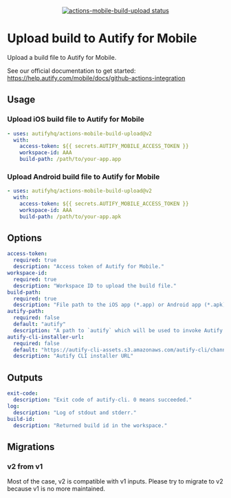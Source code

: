 <p align="center">
  <a href="https://github.com/autifyhq/actions-mobile-build-upload"><img alt="actions-mobile-build-upload status" src="https://github.com/autifyhq/actions-mobile-build-upload/workflows/test/badge.svg"></a>
</p>

# Upload build to Autify for Mobile

Upload a build file to Autify for Mobile.

See our official documentation to get started: https://help.autify.com/mobile/docs/github-actions-integration

## Usage

### Upload iOS build file to Autify for Mobile

```yaml
- uses: autifyhq/actions-mobile-build-upload@v2
  with:
    access-token: ${{ secrets.AUTIFY_MOBILE_ACCESS_TOKEN }}
    workspace-id: AAA
    build-path: /path/to/your-app.app
```

### Upload Android build file to Autify for Mobile

```yaml
- uses: autifyhq/actions-mobile-build-upload@v2
  with:
    access-token: ${{ secrets.AUTIFY_MOBILE_ACCESS_TOKEN }}
    workspace-id: AAA
    build-path: /path/to/your-app.apk
```

## Options

```yaml
access-token:
  required: true
  description: "Access token of Autify for Mobile."
workspace-id:
  required: true
  description: "Workspace ID to upload the build file."
build-path:
  required: true
  description: "File path to the iOS app (*.app) or Android app (*.apk)."
autify-path:
  required: false
  default: "autify"
  description: "A path to `autify` which will be used to invoke Autify CLI internally. Default is searching from PATH."
autify-cli-installer-url:
  required: false
  default: "https://autify-cli-assets.s3.amazonaws.com/autify-cli/channels/stable/install-cicd.bash"
  description: "Autify CLI installer URL"
```

## Outputs

```yaml
exit-code:
  description: "Exit code of autify-cli. 0 means succeeded."
log:
  description: "Log of stdout and stderr."
build-id:
  description: "Returned build id in the workspace."
```

## Migrations

### v2 from v1

Most of the case, v2 is compatible with v1 inputs. Please try to migrate to v2 because v1 is no more maintained.
